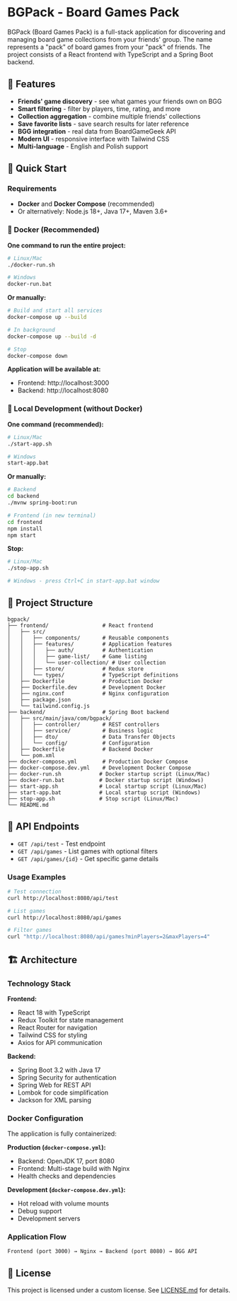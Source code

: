 # BGPack - Board Games Pack

BGPack (Board Games Pack) is a full-stack application for discovering and managing board game collections from your friends' group. The name represents a "pack" of board games from your "pack" of friends. The project consists of a React frontend with TypeScript and a Spring Boot backend.

## 🎯 Features

- **Friends' game discovery** - see what games your friends own on BGG
- **Smart filtering** - filter by players, time, rating, and more
- **Collection aggregation** - combine multiple friends' collections
- **Save favorite lists** - save search results for later reference
- **BGG integration** - real data from BoardGameGeek API
- **Modern UI** - responsive interface with Tailwind CSS
- **Multi-language** - English and Polish support

## 🚀 Quick Start

### Requirements
- **Docker** and **Docker Compose** (recommended)
- Or alternatively: Node.js 18+, Java 17+, Maven 3.6+

### 🐳 Docker (Recommended)

**One command to run the entire project:**

```bash
# Linux/Mac
./docker-run.sh

# Windows
docker-run.bat
```

**Or manually:**
```bash
# Build and start all services
docker-compose up --build

# In background
docker-compose up --build -d

# Stop
docker-compose down
```

**Application will be available at:**
- Frontend: http://localhost:3000
- Backend: http://localhost:8080

### 🔧 Local Development (without Docker)

**One command (recommended):**
```bash
# Linux/Mac
./start-app.sh

# Windows
start-app.bat
```

**Or manually:**
```bash
# Backend
cd backend
./mvnw spring-boot:run

# Frontend (in new terminal)
cd frontend
npm install
npm start
```

**Stop:**
```bash
# Linux/Mac
./stop-app.sh

# Windows - press Ctrl+C in start-app.bat window
```

## 📁 Project Structure

```
bgpack/
├── frontend/                 # React frontend
│   ├── src/
│   │   ├── components/       # Reusable components
│   │   ├── features/         # Application features
│   │   │   ├── auth/         # Authentication
│   │   │   ├── game-list/    # Game listing
│   │   │   └── user-collection/ # User collection
│   │   ├── store/            # Redux store
│   │   └── types/            # TypeScript definitions
│   ├── Dockerfile            # Production Docker
│   ├── Dockerfile.dev        # Development Docker
│   ├── nginx.conf            # Nginx configuration
│   ├── package.json
│   └── tailwind.config.js
├── backend/                  # Spring Boot backend
│   ├── src/main/java/com/bgpack/
│   │   ├── controller/       # REST controllers
│   │   ├── service/          # Business logic
│   │   ├── dto/              # Data Transfer Objects
│   │   └── config/           # Configuration
│   ├── Dockerfile            # Backend Docker
│   └── pom.xml
├── docker-compose.yml        # Production Docker Compose
├── docker-compose.dev.yml    # Development Docker Compose
├── docker-run.sh            # Docker startup script (Linux/Mac)
├── docker-run.bat           # Docker startup script (Windows)
├── start-app.sh             # Local startup script (Linux/Mac)
├── start-app.bat            # Local startup script (Windows)
├── stop-app.sh              # Stop script (Linux/Mac)
└── README.md
```

## 🔧 API Endpoints

- `GET /api/test` - Test endpoint
- `GET /api/games` - List games with optional filters
- `GET /api/games/{id}` - Get specific game details

### Usage Examples

```bash
# Test connection
curl http://localhost:8080/api/test

# List games
curl http://localhost:8080/api/games

# Filter games
curl "http://localhost:8080/api/games?minPlayers=2&maxPlayers=4"
```

## 🏗️ Architecture

### Technology Stack

**Frontend:**
- React 18 with TypeScript
- Redux Toolkit for state management
- React Router for navigation
- Tailwind CSS for styling
- Axios for API communication

**Backend:**
- Spring Boot 3.2 with Java 17
- Spring Security for authentication
- Spring Web for REST API
- Lombok for code simplification
- Jackson for XML parsing

### Docker Configuration

The application is fully containerized:

**Production (`docker-compose.yml`):**
- Backend: OpenJDK 17, port 8080
- Frontend: Multi-stage build with Nginx
- Health checks and dependencies

**Development (`docker-compose.dev.yml`):**
- Hot reload with volume mounts
- Debug support
- Development servers

### Application Flow

```
Frontend (port 3000) → Nginx → Backend (port 8080) → BGG API
```

## 📄 License

This project is licensed under a custom license. See [LICENSE.md](LICENSE.md) for details.

